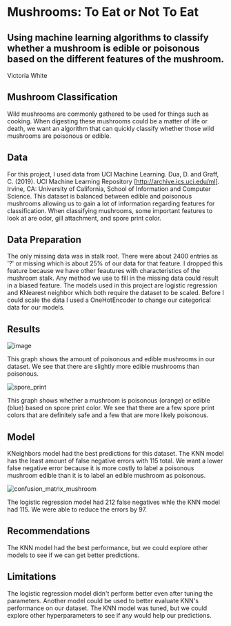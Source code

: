 # Mushrooms: To Eat or Not To Eat
## Using machine learning algorithms to classify whether a mushroom is edible or poisonous based on the different features of the mushroom.

Victoria White

## Mushroom Classification
Wild mushrooms are commonly gathered to be used for things such as cooking. When digesting these mushrooms could be a matter of life or death, we want an algorithm that can quickly classify whether those wild mushrooms are poisonous or edible.

## Data
For this project, I used data from UCI Machine Learning. 
Dua, D. and Graff, C. (2019). UCI Machine Learning Repository [http://archive.ics.uci.edu/ml]. Irvine, CA: University of California, School of Information and Computer Science.
This dataset is balanced between edible and poisonous mushrooms allowing us to gain a lot of information regarding features for classification. When classifying mushrooms, some important features to look at are odor, gill attachment, and spore print color. 

## Data Preparation
The only missing data was in stalk root. There were about 2400 entries as '?' or missing which is about 25% of our data for that feature. I dropped this feature because we have other feautures with characteristics of the mushroom stalk. Any method we use to fill in the missing data could result in a biased feature. The models used in this project are logistic regression and KNearest neighbor which both require the dataset to be scaled. Before I could scale the data I used a OneHotEncoder to change our categorical data for our models. 

## Results
![image](https://user-images.githubusercontent.com/106834973/191843627-a60a6c01-6ebc-4976-aa91-4a05199e7183.png)

This graph shows the amount of poisonous and edible  mushrooms in our dataset. We see that there are slightly more edible mushrooms than poisonous. 

![spore_print](https://user-images.githubusercontent.com/106834973/191844026-7d7e90dd-0da1-436b-8c55-912dacc10235.png)

This graph shows whether a mushroom is poisonous (orange) or edible (blue) based on spore print color. We see that there are a few spore print colors that are definitely safe and a few that are more likely poisonous. 

## Model
KNeighbors model had the best predictions for this dataset. The KNN model has the least amount of false negative errors with 115 total. We want a lower false negative error because it is more costly to label a poisonous mushroom edible than it is to label an edible mushroom as poisonous.

![confusion_matrix_mushroom](https://user-images.githubusercontent.com/106834973/191845899-c4f75404-dfa8-4c27-a87e-73221af25051.png)

The logistic regression model had 212 false negatives whle the KNN model had 115. We were able to reduce the errors by 97.

## Recommendations
The KNN model had the best performance, but we could explore other models to see if we can get better predictions.

## Limitations 
The logistic regression model didn't perform better even after tuning the parameters. Another model could be used to better evaluate KNN's performance on our dataset. The KNN model was tuned, but we could explore other hyperparameters to see if any would help our predictions. 
